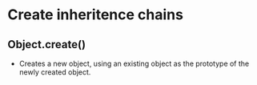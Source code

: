 # Create inheritence chains

## Object.create()

- Creates a new object, using an existing object as the prototype of the newly created object.
